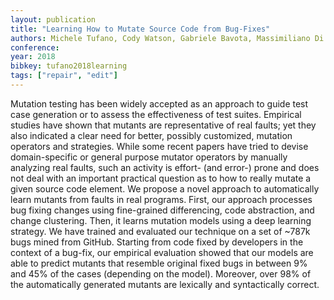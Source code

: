 ```yaml
---
layout: publication
title: "Learning How to Mutate Source Code from Bug-Fixes"
authors: Michele Tufano, Cody Watson, Gabriele Bavota, Massimiliano Di Penta, Martin White, Denys Poshyvanyk
conference: 
year: 2018
bibkey: tufano2018learning
tags: ["repair", "edit"]
---
```

Mutation testing has been widely accepted as an approach to guide test case generation or to assess the effectiveness of test suites. Empirical studies have shown that mutants are representative of real faults; yet they also indicated a clear need for better, possibly customized, mutation operators and strategies. While some recent papers have tried to devise domain-specific or general purpose mutator operators by manually analyzing real faults, such an activity is effort- (and error-) prone and does not deal with an important practical question as to how to really mutate a given source code element. We propose a novel approach to automatically learn mutants from faults in real programs. First, our approach processes bug fixing changes using fine-grained differencing, code abstraction, and change clustering. Then, it learns mutation models using a deep learning strategy. We have trained and evaluated our technique on a set of ~787k bugs mined from GitHub. Starting from code fixed by developers in the context of a bug-fix, our empirical evaluation showed that our models are able to predict mutants that resemble original fixed bugs in between 9% and 45% of the cases (depending on the model). Moreover, over 98% of the automatically generated mutants are lexically and syntactically correct.
